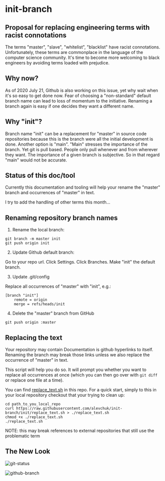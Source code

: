 # init-branch

## Proposal for replacing engineering terms with racist connotations

The terms "master", "slave", "whitelist", "blacklist" have racist connotations. Unfortunately, these terms are commonplace in the language of the computer science community. It's time to become more welcoming to black engineers by avoiding terms loaded with prejudice.


## Why now?

As of 2020 July 21, Github is also working on this issue, yet why wait when it's so easy to get done now. Fear of choosing a "non-standard" default branch name can lead to loss of momentum to the initiative. Renaming a branch again is easy if one decides they want a different name.


## Why "init"?

Branch name "init" can be a replacement for "master" in source code repositories because this is the branch were all the initial development is done. Another option is "main". "Main" stresses the importance of the branch. Yet git is pull based. People only pull whenever and from wherever they want. The importance of a given branch is subjective. So in that regard "main" would not be accurate.


## Status of this doc/tool

Currently this documentation and tooling will help your rename the "master" branch and occurrences of "master" in text.

I try to add the handling of other terms this month...


## Renaming repository branch names

1. Rename the local branch:

```
git branch -m master init
git push origin init
```

2. Update Github default branch:

Go to your repo url. Click Settings. Click Branches. Make "init" the default branch.


3. Update .git/config

Replace all occurrences of "master" with "init", e.g.:
```
[branch "init"]
    remote = origin
    merge = refs/heads/init
```

4. Delete the "master" branch from GitHub

```
git push origin :master
```


## Replacing the text

Your repository may contain Documentation is github hyperlinks to itself. Renaming the branch may break
those links unless we also replace the occurrence of "master" in text.

This script will help you do so. It will prompt you whether you want to replace all occurrences at once (which you can then go over with `git diff` or replace one file at a time).

You can find [replace_text.sh](https://github.com/alevchuk/init-branch/blob/init/replace_text.sh) in this repo. For a quick start, simply to this in your local repository checkout that your trying to clean up:
```
cd path_to_you_local_repo
curl https://raw.githubusercontent.com/alevchuk/init-branch/init/replace_text.sh > ./replace_text.sh
chmod +x ./replace_text.sh
./replace_text.sh

```

NOTE: this may break references to external repositories that still use the problematic term


## The New Look

![git-status](https://github.com/alevchuk/init-branch/blob/init/img/git-status.png)

![github-branch](https://github.com/alevchuk/init-branch/blob/init/img/github-branch.png)
